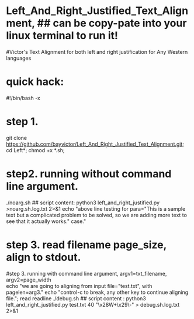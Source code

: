 # Left_And_Right_Justified_Text_Alignment,                ## can be copy-pate into your linux terminal to run it!  
#Victor's Text Alignment for both left and right justification  for Any Western languages 
# quick hack:
#!/bin/bash -x 
# step 1. 
git clone https://github.com/bayvictor/Left_And_Right_Justified_Text_Alignment.git;
cd Left*;
chmod +x *.sh; 
# step2. running without command line argument.
./noarg.sh           ## script content: python3 left_and_right_justified.py >noarg.sh.log.txt 2>&1 
echo "above line testing for para=\"This is a sample text but a complicated problem to be solved, so we are adding more text to see that it actually works.\" case."
# step 3. read filename page_size, align to stdout. 
#step 3. running with command line argument, argv1=txt_filename, argv2=page_width  
echo "we are going to aligning from input file=\"test.txt\", with pagelen=arg3."
echo "control-c to break, any other key to continue aligning file."; read readline
./debug.sh           ## script content : python3 left_and_right_justified.py test.txt 40   "\x28W+\x29\\-"  > debug.sh.log.txt 2>&1 

